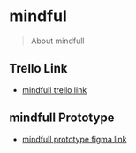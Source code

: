# mindful
> About mindfull

## Trello Link
- [mindfull trello link](https://trello.com/b/D9sopo2g/ada-capstone)

## mindfull Prototype
- [mindfull prototype figma link](https://www.figma.com/file/FbbCYgI5i6OamxKbUkkZjE/mindfull?node-id=0%3A1)
